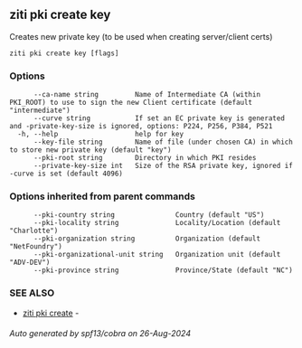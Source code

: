 ## ziti pki create key

Creates new private key (to be used when creating server/client certs)

```
ziti pki create key [flags]
```

### Options

```
      --ca-name string         Name of Intermediate CA (within PKI_ROOT) to use to sign the new Client certificate (default "intermediate")
      --curve string           If set an EC private key is generated and -private-key-size is ignored, options: P224, P256, P384, P521
  -h, --help                   help for key
      --key-file string        Name of file (under chosen CA) in which to store new private key (default "key")
      --pki-root string        Directory in which PKI resides
      --private-key-size int   Size of the RSA private key, ignored if -curve is set (default 4096)
```

### Options inherited from parent commands

```
      --pki-country string               Country (default "US")
      --pki-locality string              Locality/Location (default "Charlotte")
      --pki-organization string          Organization (default "NetFoundry")
      --pki-organizational-unit string   Organization unit (default "ADV-DEV")
      --pki-province string              Province/State (default "NC")
```

### SEE ALSO

* [ziti pki create](../create.md)	 - 

###### Auto generated by spf13/cobra on 26-Aug-2024
